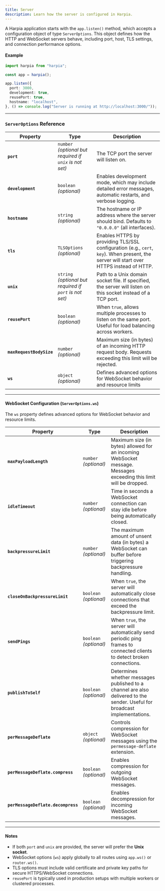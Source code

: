 ```yaml
---
title: Server
description: Learn how the server is configured in Harpia.
---
```


A Harpia application starts with the `app.listen()` method, which accepts a configuration object of type `ServerOptions`.
This object defines how the HTTP and WebSocket servers behave, including port, host, TLS settings, and connection performance options.

#### Example

```typescript
import harpia from "harpia";

const app = harpia();

app.listen({
  port: 3000,
  development: true,
  reusePort: true,
  hostname: "localhost",
}, () => console.log("Server is running at http://localhost:3000/"));
```

---

### `ServerOptions` Reference

| Property                         | Type                      | Description                                                                                                                                     |
| -------------------------------- | ------------------------- | ----------------------------------------------------------------------------------------------------------------------------------------------- |
| **`port`**                       | `number` *(optional but required if `unix` is not set)* | The TCP port the server will listen on.                                                                           |
| **`development`**                | `boolean` *(optional)*    | Enables development mode, which may include detailed error messages, automatic restarts, and verbose logging.                                   |
| **`hostname`**                   | `string` *(optional)*     | The hostname or IP address where the server should bind. Defaults to `"0.0.0.0"` (all interfaces).                                              |
| **`tls`**                        | `TLSOptions` *(optional)* | Enables HTTPS by providing TLS/SSL configuration (e.g., `cert`, `key`). When present, the server will start over HTTPS instead of HTTP.         |
| **`unix`**                       | `string` *(optional but required if `port` is not set)* | Path to a Unix domain socket file. If specified, the server will listen on this socket instead of a TCP port.     |
| **`reusePort`**                  | `boolean` *(optional)*    | When `true`, allows multiple processes to listen on the same port. Useful for load balancing across workers.                                    |
| **`maxRequestBodySize`**         | `number` *(optional)*     | Maximum size (in bytes) of an incoming HTTP request body. Requests exceeding this limit will be rejected.                                       |
| **`ws`**                         | `object` *(optional)*     | Defines advanced options for WebSocket behavior and resource limits |

---

#### WebSocket Configuration (`ServerOptions.ws`)

The `ws` property defines advanced options for WebSocket behavior and resource limits.

| Property                           | Type                   | Description                                                                                                                |
| ---------------------------------- | ---------------------- | -------------------------------------------------------------------------------------------------------------------------- |
| **`maxPayloadLength`**             | `number` *(optional)*  | Maximum size (in bytes) allowed for an incoming WebSocket message. Messages exceeding this limit will be dropped.          |
| **`idleTimeout`**                  | `number` *(optional)*  | Time in seconds a WebSocket connection can stay idle before being automatically closed.                                    |
| **`backpressureLimit`**            | `number` *(optional)*  | The maximum amount of unsent data (in bytes) a WebSocket can buffer before triggering backpressure handling.               |
| **`closeOnBackpressureLimit`**     | `boolean` *(optional)* | When `true`, the server will automatically close connections that exceed the backpressure limit.                           |
| **`sendPings`**                    | `boolean` *(optional)* | When `true`, the server will automatically send periodic ping frames to connected clients to detect broken connections.    |
| **`publishToSelf`**                | `boolean` *(optional)* | Determines whether messages published to a channel are also delivered to the sender. Useful for broadcast implementations. |
| **`perMessageDeflate`**            | `object` *(optional)*  | Controls compression for WebSocket messages using the `permessage-deflate` extension.                                      |
| **`perMessageDeflate.compress`**   | `boolean` *(optional)* | Enables compression for outgoing WebSocket messages.                                                                       |
| **`perMessageDeflate.decompress`** | `boolean` *(optional)* | Enables decompression for incoming WebSocket messages.                                                                     |

---

#### Notes

* If both `port` and `unix` are provided, the server will prefer the **Unix socket**.
* WebSocket options (`ws`) apply globally to all routes using `app.ws()` or `router.ws()`.
* TLS options must include valid certificate and private key paths for secure HTTPS/WebSocket connections.
* `reusePort` is typically used in production setups with multiple workers or clustered processes.